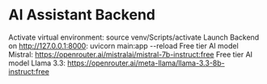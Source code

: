 # AI Assistant Backend



Activate virtual environment: source venv/Scripts/activate
Launch Backend on http://127.0.0.1:8000: uvicorn main:app --reload
Free tier AI model Mistral: https://openrouter.ai/mistralai/mistral-7b-instruct:free
Free tier AI model Llama 3.3: https://openrouter.ai/meta-llama/llama-3.3-8b-instruct:free



